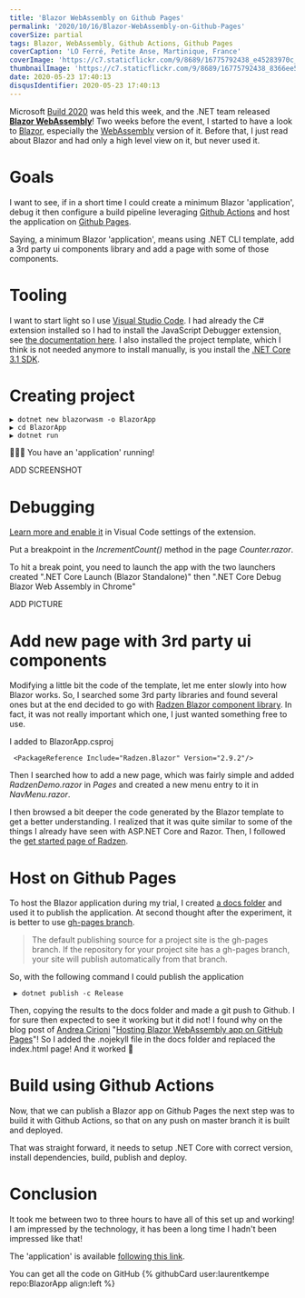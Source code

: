 ```yaml
---
title: 'Blazor WebAssembly on Github Pages'
permalink: '2020/10/16/Blazor-WebAssembly-on-Github-Pages'
coverSize: partial
tags: Blazor, WebAssembly, Github Actions, Github Pages
coverCaption: 'LO Ferré, Petite Anse, Martinique, France'
coverImage: 'https://c7.staticflickr.com/9/8689/16775792438_e45283970c_h.jpg'
thumbnailImage: 'https://c7.staticflickr.com/9/8689/16775792438_8366ee5732_q.jpg'
date: 2020-05-23 17:40:13
disqusIdentifier: 2020-05-23 17:40:13
---
```

Microsoft [Build 2020](https://mybuild.microsoft.com/sessions?t=%257B%2522from%2522%253A%25222020-05-19T00%253A00%253A00%252B02%253A00%2522%252C%2522to%2522%253A%25222020-05-21T23%253A59%253A00%252B02%253A00%2522%257D) was held this week, and the .NET team released **[Blazor WebAssembly](https://devblogs.microsoft.com/aspnet/blazor-webassembly-3-2-0-now-available/)**! Two weeks before the event, I started to have a look to [Blazor](https://dotnet.microsoft.com/apps/aspnet/web-apps/blazor), especially the [WebAssembly](https://webassembly.org/) version of it. Before that, I just read about Blazor and had only a high level view on it, but never used it.
<!-- more -->
# Goals

I want to see, if in a short time I could create a minimum Blazor 'application', debug it then configure a build pipeline leveraging [Github Actions](https://github.com/features/actions) and host the application on [Github Pages](https://pages.github.com/).

Saying, a minimum Blazor 'application', means using .NET CLI template, add a 3rd party ui components library and add a page with some of those components.

# Tooling

I want to start light so I use [Visual Studio Code](https://code.visualstudio.com/). I had already the C# extension installed so I had to install the JavaScript Debugger extension, see [the documentation here](https://docs.microsoft.com/en-us/aspnet/core/blazor/get-started?view=aspnetcore-3.1&tabs=visual-studio-code). I also installed the project template, which I think is not needed anymore to install manually, is you install the [.NET Core 3.1 SDK](https://dotnet.microsoft.com/download/dotnet-core/3.1).

# Creating project

    ▶ dotnet new blazorwasm -o BlazorApp
    ▶ cd BlazorApp
    ▶ dotnet run

🎉🎉🎉 You have an 'application' running!

ADD SCREENSHOT

# Debugging

 [Learn more and enable it](https://docs.microsoft.com/en-us/aspnet/core/blazor/debug?tabs=visual-studio-code&view=aspnetcore-3.1#vscode) in Visual Code settings of the extension.

Put a breakpoint in the *IncrementCount()* method in the page *Counter.razor*.

To hit a break point, you need to launch the app with the two launchers created ".NET Core Launch (Blazor Standalone)" then ".NET Core Debug Blazor Web Assembly in Chrome"

ADD PICTURE

# Add new page with 3rd party ui components

Modifying a little bit the code of the template, let me enter slowly into how Blazor works. So, I searched some 3rd party libraries and found several ones but at the end decided to go with [Radzen Blazor component library](https://blazor.radzen.com/). In fact, it was not really important which one, I just wanted something free to use.

I added to BlazorApp.csproj

     <PackageReference Include="Radzen.Blazor" Version="2.9.2"/>

Then I searched how to add a new page, which was fairly simple and added *RadzenDemo.razor* in *Pages* and created a new menu entry to it in *NavMenu.razor*.

I then browsed a bit deeper the code generated by the Blazor template to get a better understanding. I realized that it was quite similar to some of the things I already have seen with ASP.NET Core and Razor. Then, I followed the [get started page of Radzen](https://blazor.radzen.com/get-started).

# Host on Github Pages

To host the Blazor application during my trial, I created [a docs folder](https://help.github.com/en/github/working-with-github-pages/creating-a-github-pages-site#creating-a-repository-for-your-site) and used it to publish the application. At second thought after the experiment, it is better to use [gh-pages branch](https://help.github.com/en/github/working-with-github-pages/creating-a-github-pages-site#creating-a-repository-for-your-site).

 > The default publishing source for a project site is the gh-pages branch. If the repository for your project site has a gh-pages branch, your site will publish automatically from that branch.

 So, with the following command I could publish the application

     ▶ dotnet publish -c Release

Then, copying the results to the docs folder and made a git push to Github. I for sure then expected to see it working but it did not! I found why on the blog post of [Andrea Cirioni](https://twitter.com/cirio) "[Hosting Blazor WebAssembly app on GitHub Pages](https://dev.to/cirio/hosting-blazor-webassembly-app-on-github-pages-137k)"! So I added the .nojekyll file in the docs folder and replaced the index.html page! And it worked 🎉

# Build using Github Actions

Now, that we can publish a Blazor app on Github Pages the next step was to build it with Github Actions, so that on any push on master branch it is built and deployed.

That was straight forward, it needs to setup .NET Core with correct version, install dependencies, build, publish and deploy.

# Conclusion

It took me between two to three hours to have all of this set up and working!
I am impressed by the technology, it has been a long time I hadn't been impressed like that!

The 'application' is available [following this link](https://laurentkempe.com/BlazorApp/).

You can get all the code on GitHub
{% githubCard user:laurentkempe repo:BlazorApp align:left %}
